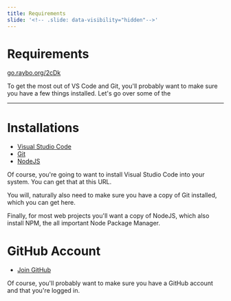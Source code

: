 ```yaml
---
title: Requirements
slide: '<!-- .slide: data-visibility="hidden"-->'
---
```


<!-- .slide: data-state="layout-title" class="bg-dark"-->

# Requirements

<div class="slide-link"><a href="https://go.raybo.org/2cDk"><i class="fab fa-slideshare"></i> go.raybo.org/2cDk</a></div>

> >

To get the most out of VS Code and Git, you'll probably want to make sure you have a few things installed. Let's go over some of the 

---

# Installations

- [Visual Studio Code](https://code.visualstudio.com/)
- [Git](https://git-scm.com/)
- [NodeJS](https://nodejs.org/)

> >

Of course, you're going to want to install Visual Studio Code into your system. You can get that at this URL. 

You will, naturally also need to make sure you have a copy of Git installed, which you can get here.

Finally, for most web projects you'll want a copy of NodeJS, which also install NPM, the all important Node Package Manager.

# GitHub Account

- [Join GitHub](https://github.com/join)

> >

Of course, you'll probably want to make sure you have a  GitHub account and that you're logged in.